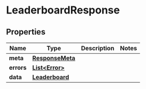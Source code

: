 

# LeaderboardResponse



## Properties

| Name | Type | Description | Notes |
|------------ | ------------- | ------------- | -------------|
|**meta** | [**ResponseMeta**](ResponseMeta.md) |  |  |
|**errors** | [**List&lt;Error&gt;**](Error.md) |  |  |
|**data** | [**Leaderboard**](Leaderboard.md) |  |  |



